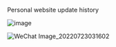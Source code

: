 Personal website update history

![image](https://user-images.githubusercontent.com/61530469/180366837-45f9794f-16a1-4c6b-bc5b-f76713b1eba5.png)


![WeChat Image_20220723031602](https://user-images.githubusercontent.com/61530469/180601286-f8111cbe-7e22-4077-b4c4-cd7a3363fd8d.png)
